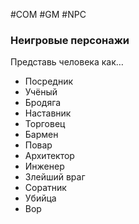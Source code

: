 #COM  #GM #NPC 

### Неигровые персонажи
Представь человека как…
- Посредник
- Учёный
- Бродяга
- Наставник
- Торговец
- Бармен
- Повар
- Архитектор
- Инженер
- Злейший враг
- Соратник
- Убийца
- Вор